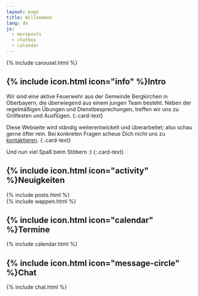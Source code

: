 ```yaml
---
layout: page
title: Willkommen
lang: de
js:
  - moreposts
  - chatbox
  - calendar
---
```


<div class="row">
  <div class="col-md-6 col-lg-5">
    <div class="card">
{% include carousel.html %}
<div class="card-body" markdown="1">
<h2 class="card-title">{% include icon.html icon="info" %}Intro</h2>
Wir sind eine aktive Feuerwehr aus der Gemeinde Bergkirchen in Oberbayern, die überwiegend aus einem jungen Team besteht. Neben der regelmäßigen Übungen und Dienstbesprechungen, treffen wir uns zu Grillfesten und Ausflügen.
{:.card-text}

Diese Webseite wird ständig weiterentwickelt und überarbeitet; also schau gerne öfter rein. Bei konkreten Fragen scheue Dich nicht uns zu [kontaktieren](/kontakt).
{:.card-text}

Und nun viel Spaß beim Stöbern :)
{:.card-text}
</div>
    </div>
  </div><!-- col-md-6 col-lg-5 -->
  <div class="col-md-6 col-lg-4">
    <div class="card">
      <div class="card-body">
        <h2 class="card-title">{% include icon.html icon="activity" %}Neuigkeiten</h2>
{% include posts.html %}
      </div>
    </div>
  </div><!-- col-md-6 col-lg-4 -->
  <div class="col-md-6 col-lg-3">
    <div class="card">
      <div class="card-body">
{% include wappen.html %}
      </div>
    </div>
  </div><!-- col-md-6 col-lg-3 -->
</div><!-- row -->
<div class="row top-buffer">
  <div class="col-lg-5">
    <div class="card">
      <div class="card-body">
        <h2 class="card-title">{% include icon.html icon="calendar" %}Termine</h2>
{% include calendar.html %}
      </div>
    </div>
  </div><!-- col-lg-5 -->
  <div class="col-lg-7">
    <div class="card">
      <div class="card-body">
        <h2 class="card-title">{% include icon.html icon="message-circle" %}Chat</h2>
{% include chat.html %}
      </div>
    </div>
  </div><!-- col-lg-7 -->
</div><!-- row -->
